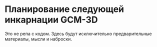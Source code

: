 Планирование следующей инкарнации GCM-3D
===========

Это не репа с кодом. Здесь будут исключительно предварительные материалы, мысли и наброски. 
